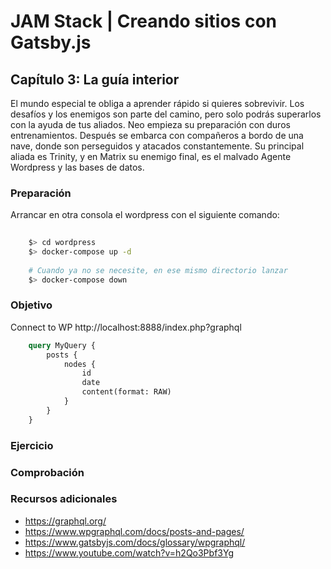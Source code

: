 # JAM Stack | Creando sitios con Gatsby.js

## Capítulo 3: La guía interior
El mundo especial te obliga a aprender rápido si quieres sobrevivir. Los desafíos y los enemigos son parte del camino,
pero solo podrás superarlos con la ayuda de tus aliados. Neo empieza su preparación con duros entrenamientos.
Después se embarca con compañeros a bordo de una nave, donde son perseguidos y atacados constantemente.
Su principal aliada es Trinity, y en Matrix su enemigo final, es el malvado Agente Wordpress y las bases de datos.

### Preparación

Arrancar en otra consola el wordpress con el siguiente comando:

````bash
    
    $> cd wordpress
    $> docker-compose up -d
    
    # Cuando ya no se necesite, en ese mismo directorio lanzar
    $> docker-compose down

````

### Objetivo

Connect to WP
http://localhost:8888/index.php?graphql

````graphql
    query MyQuery {
        posts {
            nodes {
                id
                date
                content(format: RAW)
            }
        }
    }
````

### Ejercicio

### Comprobación

### Recursos adicionales

* https://graphql.org/
* https://www.wpgraphql.com/docs/posts-and-pages/
* https://www.gatsbyjs.com/docs/glossary/wpgraphql/
* https://www.youtube.com/watch?v=h2Qo3Pbf3Yg